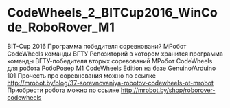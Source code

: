 # CodeWheels_2_BITCup2016_WinCode_RoboRover_M1
BIT-Cup 2016 Программа победителя соревнований МРобот CodeWheels команды ВГТУ
Репозиторий в котором хранится программа команды ВГТУ-победителя вторых соревований МРобот CodeWheels для робота РобоРовер М1 CodeWheels Edition на базе Genuino/Arduino 101 Прочесть про соревнования можно по ссылке http://mrobot.by/blog/37-sorevnovaniya-robotov-codewheels-ot-mrobot Приобрести робота можно по ссылке http://mrobot.by/shop/roborover-codewheels
